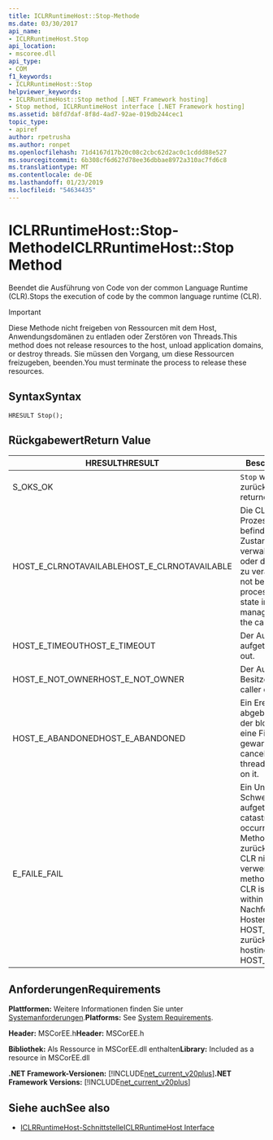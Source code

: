 ```yaml
---
title: ICLRRuntimeHost::Stop-Methode
ms.date: 03/30/2017
api_name:
- ICLRRuntimeHost.Stop
api_location:
- mscoree.dll
api_type:
- COM
f1_keywords:
- ICLRRuntimeHost::Stop
helpviewer_keywords:
- ICLRRuntimeHost::Stop method [.NET Framework hosting]
- Stop method, ICLRRuntimeHost interface [.NET Framework hosting]
ms.assetid: b8fd7daf-8f8d-4ad7-92ae-019db244cec1
topic_type:
- apiref
author: rpetrusha
ms.author: ronpet
ms.openlocfilehash: 71d4167d17b20c08c2cbc62d2ac0c1cddd88e527
ms.sourcegitcommit: 6b308cf6d627d78ee36dbbae8972a310ac7fd6c8
ms.translationtype: MT
ms.contentlocale: de-DE
ms.lasthandoff: 01/23/2019
ms.locfileid: "54634435"
---
```

# <a name="iclrruntimehoststop-method"></a><span data-ttu-id="c54af-102">ICLRRuntimeHost::Stop-Methode</span><span class="sxs-lookup"><span data-stu-id="c54af-102">ICLRRuntimeHost::Stop Method</span></span>
<span data-ttu-id="c54af-103">Beendet die Ausführung von Code von der common Language Runtime (CLR).</span><span class="sxs-lookup"><span data-stu-id="c54af-103">Stops the execution of code by the common language runtime (CLR).</span></span>  
  
> [!IMPORTANT]
>  <span data-ttu-id="c54af-104">Diese Methode nicht freigeben von Ressourcen mit dem Host, Anwendungsdomänen zu entladen oder Zerstören von Threads.</span><span class="sxs-lookup"><span data-stu-id="c54af-104">This method does not release resources to the host, unload application domains, or destroy threads.</span></span> <span data-ttu-id="c54af-105">Sie müssen den Vorgang, um diese Ressourcen freizugeben, beenden.</span><span class="sxs-lookup"><span data-stu-id="c54af-105">You must terminate the process to release these resources.</span></span>  
  
## <a name="syntax"></a><span data-ttu-id="c54af-106">Syntax</span><span class="sxs-lookup"><span data-stu-id="c54af-106">Syntax</span></span>  
  
```  
HRESULT Stop();  
```  
  
## <a name="return-value"></a><span data-ttu-id="c54af-107">Rückgabewert</span><span class="sxs-lookup"><span data-stu-id="c54af-107">Return Value</span></span>  
  
|<span data-ttu-id="c54af-108">HRESULT</span><span class="sxs-lookup"><span data-stu-id="c54af-108">HRESULT</span></span>|<span data-ttu-id="c54af-109">Beschreibung</span><span class="sxs-lookup"><span data-stu-id="c54af-109">Description</span></span>|  
|-------------|-----------------|  
|<span data-ttu-id="c54af-110">S_OK</span><span class="sxs-lookup"><span data-stu-id="c54af-110">S_OK</span></span>|<span data-ttu-id="c54af-111">`Stop` wurde erfolgreich zurückgegeben.</span><span class="sxs-lookup"><span data-stu-id="c54af-111">`Stop` returned successfully.</span></span>|  
|<span data-ttu-id="c54af-112">HOST_E_CLRNOTAVAILABLE</span><span class="sxs-lookup"><span data-stu-id="c54af-112">HOST_E_CLRNOTAVAILABLE</span></span>|<span data-ttu-id="c54af-113">Die CLR wurde nicht in einen Prozess geladen und befindet sich in einem Zustand, in dem nicht verwalteten Code ausführen oder den Aufruf erfolgreich zu verarbeiten.</span><span class="sxs-lookup"><span data-stu-id="c54af-113">The CLR has not been loaded into a process, or the CLR is in a state in which it cannot run managed code or process the call successfully.</span></span>|  
|<span data-ttu-id="c54af-114">HOST_E_TIMEOUT</span><span class="sxs-lookup"><span data-stu-id="c54af-114">HOST_E_TIMEOUT</span></span>|<span data-ttu-id="c54af-115">Der Aufruf ist ein Timeout aufgetreten.</span><span class="sxs-lookup"><span data-stu-id="c54af-115">The call timed out.</span></span>|  
|<span data-ttu-id="c54af-116">HOST_E_NOT_OWNER</span><span class="sxs-lookup"><span data-stu-id="c54af-116">HOST_E_NOT_OWNER</span></span>|<span data-ttu-id="c54af-117">Der Aufrufer ist nicht Besitzer der Sperre.</span><span class="sxs-lookup"><span data-stu-id="c54af-117">The caller does not own the lock.</span></span>|  
|<span data-ttu-id="c54af-118">HOST_E_ABANDONED</span><span class="sxs-lookup"><span data-stu-id="c54af-118">HOST_E_ABANDONED</span></span>|<span data-ttu-id="c54af-119">Ein Ereignis wurde abgebrochen, während sich der blockierte Thread oder eine Fiber darauf gewartet.</span><span class="sxs-lookup"><span data-stu-id="c54af-119">An event was canceled while a blocked thread or fiber was waiting on it.</span></span>|  
|<span data-ttu-id="c54af-120">E_FAIL</span><span class="sxs-lookup"><span data-stu-id="c54af-120">E_FAIL</span></span>|<span data-ttu-id="c54af-121">Ein Unbekannter Schwerwiegender Fehler ist aufgetreten.</span><span class="sxs-lookup"><span data-stu-id="c54af-121">An unknown catastrophic failure occurred.</span></span> <span data-ttu-id="c54af-122">Wenn eine Methode E_FAIL zurückgegeben wird, ist die CLR nicht mehr im Prozess verwendet werden.</span><span class="sxs-lookup"><span data-stu-id="c54af-122">If a method returns E_FAIL, the CLR is no longer usable within the process.</span></span> <span data-ttu-id="c54af-123">Nachfolgende Aufrufe zum Hosten der Methoden HOST_E_CLRNOTAVAILABLE zurück.</span><span class="sxs-lookup"><span data-stu-id="c54af-123">Subsequent calls to hosting methods return HOST_E_CLRNOTAVAILABLE.</span></span>|  
  
## <a name="requirements"></a><span data-ttu-id="c54af-124">Anforderungen</span><span class="sxs-lookup"><span data-stu-id="c54af-124">Requirements</span></span>  
 <span data-ttu-id="c54af-125">**Plattformen:** Weitere Informationen finden Sie unter [Systemanforderungen](../../../../docs/framework/get-started/system-requirements.md).</span><span class="sxs-lookup"><span data-stu-id="c54af-125">**Platforms:** See [System Requirements](../../../../docs/framework/get-started/system-requirements.md).</span></span>  
  
 <span data-ttu-id="c54af-126">**Header:** MSCorEE.h</span><span class="sxs-lookup"><span data-stu-id="c54af-126">**Header:** MSCorEE.h</span></span>  
  
 <span data-ttu-id="c54af-127">**Bibliothek:** Als Ressource in MSCorEE.dll enthalten</span><span class="sxs-lookup"><span data-stu-id="c54af-127">**Library:** Included as a resource in MSCorEE.dll</span></span>  
  
 <span data-ttu-id="c54af-128">**.NET Framework-Versionen:** [!INCLUDE[net_current_v20plus](../../../../includes/net-current-v20plus-md.md)]</span><span class="sxs-lookup"><span data-stu-id="c54af-128">**.NET Framework Versions:** [!INCLUDE[net_current_v20plus](../../../../includes/net-current-v20plus-md.md)]</span></span>  
  
## <a name="see-also"></a><span data-ttu-id="c54af-129">Siehe auch</span><span class="sxs-lookup"><span data-stu-id="c54af-129">See also</span></span>
- [<span data-ttu-id="c54af-130">ICLRRuntimeHost-Schnittstelle</span><span class="sxs-lookup"><span data-stu-id="c54af-130">ICLRRuntimeHost Interface</span></span>](../../../../docs/framework/unmanaged-api/hosting/iclrruntimehost-interface.md)
